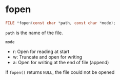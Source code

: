 # fopen
```c
FILE *fopen(const char *path, const char *mode);
```
`path` is the name of the file.

`mode`
 - r: Open for reading at start
 - w: Truncate and open for writing
 - a: Open for writing at the end of file (append)

 If `fopen()` returns `NULL`, the file could not be opened
